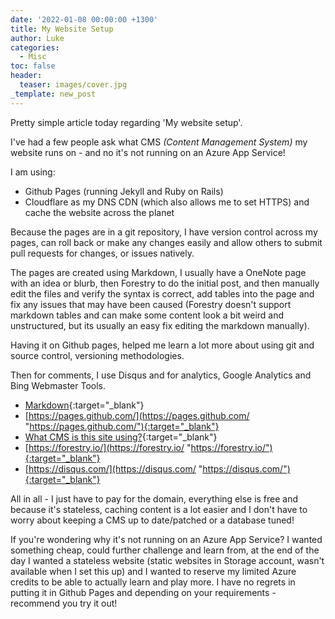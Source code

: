 ```yaml
---
date: '2022-01-08 00:00:00 +1300'
title: My Website Setup
author: Luke
categories:
  - Misc
toc: false
header:
  teaser: images/cover.jpg
_template: new_post
---
```


Pretty simple article today regarding 'My website setup'.

I've had a few people ask what CMS _(Content Management System)_ my website runs on - and no it's not running on an Azure App Service!  
  
I am using:  

* Github Pages (running Jekyll and Ruby on Rails)  
* Cloudflare as my DNS CDN (which also allows me to set HTTPS) and cache the website across the planet  
  
Because the pages are in a git repository, I have version control across my pages, can roll back or make any changes easily and allow others to submit pull requests for changes, or issues natively.  
  
The pages are created using Markdown, I usually have a OneNote page with an idea or blurb, then Forestry to do the initial post, and then manually edit the files and verify the syntax is correct, add tables into the page and fix any issues that may have been caused (Forestry doesn't support markdown tables and can make some content look a bit weird and unstructured, but its usually an easy fix editing the markdown manually).  
  
Having it on Github pages, helped me learn a lot more about using git and source control, versioning methodologies.  
  
Then for comments, I use Disqus and for analytics, Google Analytics and Bing Webmaster Tools.  
  
* [Markdown](https://www.markdownguide.org/getting-started/ "https://www.markdownguide.org/getting-started/"){:target="_blank"}
* [https://pages.github.com/](https://pages.github.com/ "https://pages.github.com/"){:target="_blank"}
* [What CMS is this site using?](https://whatcms.org/?s=luke.geek.nz "https://whatcms.org/?s=luke.geek.nz"){:target="_blank"}
* [https://forestry.io/](https://forestry.io/ "https://forestry.io/"){:target="_blank"}
* [https://disqus.com/](https://disqus.com/ "https://disqus.com/"){:target="_blank"}  
  
All in all - I just have to pay for the domain, everything else is free and because it's stateless, caching content is a lot easier and I don't have to worry about keeping a CMS up to date/patched or a database tuned!  
  
If you're wondering why it's not running on an Azure App Service? I wanted something cheap, could further challenge and learn from, at the end of the day I wanted a stateless website (static websites in Storage account, wasn't available when I set this up) and I wanted to reserve my limited Azure credits to be able to actually learn and play more. I have no regrets in putting it in Github Pages and depending on your requirements - recommend you try it out!  
